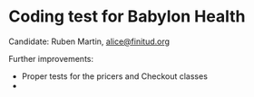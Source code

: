 Coding test for Babylon Health
==============================

Candidate: Ruben Martin, alice@finitud.org

Further improvements:

* Proper tests for the pricers and Checkout classes
*